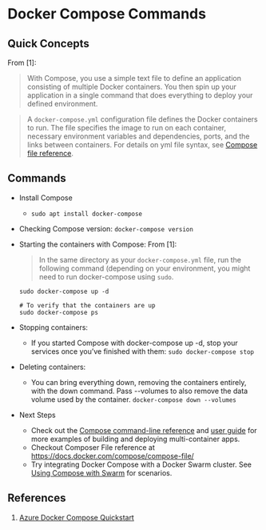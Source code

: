 # Docker Compose Commands

## Quick Concepts

From [1]:
> With Compose, you use a simple text file to define an application consisting of multiple Docker containers. You then spin up your application in a single command that does everything to deploy your defined environment.

> A `docker-compose.yml` configuration file defines the Docker containers to run. The file specifies the image to run on each container, necessary environment variables and dependencies, ports, and the links between containers. 
> For details on yml file syntax, see [Compose file reference](https://docs.docker.com/compose/compose-file/).

## Commands

* Install Compose
  * `sudo apt install docker-compose`
* Checking Compose version: `docker-compose version`
* Starting the containers with Compose: From [1]: 
  > In the same directory as your `docker-compose.yml` file, run the following command (depending on your environment, you might need to run docker-compose using `sudo`.
  ```
  sudo docker-compose up -d
  
  # To verify that the containers are up
  sudo docker-compose ps
  ```
* Stopping containers: 
  * If you started Compose with docker-compose up -d, stop your services once you’ve finished with them: `sudo docker-compose stop`  
* Deleting containers:
  * You can bring everything down, removing the containers entirely, with the down command. Pass --volumes to also remove the data volume used by the container. `docker-compose down --volumes`
  
* Next Steps
  * Check out the [Compose command-line reference](https://docs.docker.com/compose/reference/) and [user guide](https://docs.docker.com/compose/) for more examples of building and deploying multi-container apps.
  * Checkout Composer File reference at https://docs.docker.com/compose/compose-file/
  * Try integrating Docker Compose with a Docker Swarm cluster. See [Using Compose with Swarm](https://docs.docker.com/compose/swarm/) for scenarios.
    

## References
1. [Azure Docker Compose Quickstart](https://docs.microsoft.com/en-us/azure/virtual-machines/linux/docker-compose-quickstart)

